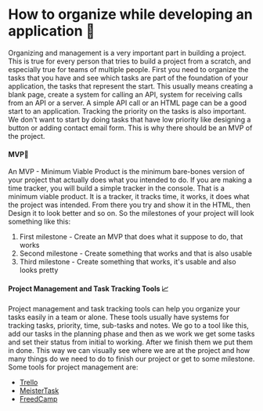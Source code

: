 # How to organize while developing an application 📏

Organizing and management is a very important part in building a project. This is true for every person that tries to build a project from a scratch, and especially true for teams of multiple people. First you need to organize the tasks that you have and see which tasks are part of the foundation of your application, the tasks that represent the start. This usually means creating a blank page, create a system for calling an API, system for receiving calls from an API or a server. A simple API call or an HTML page can be a good start to an application. Tracking the priority on the tasks is also important. We don't want to start by doing tasks that have low priority like designing a button or adding contact email form. This is why there should be an MVP of the project.
#### MVP📎
An MVP - Minimum Viable Product is the minimum bare-bones version of your project that actually does what you intended to do. If you are making a time tracker, you will build a simple tracker in the console. That is a minimum viable product. It is a tracker, it tracks time, it works, it does what the project was intended. From there you try and show it in the HTML, then Design it to look better and so on. So the milestones of your project will look something like this:
1. First milestone - Create an MVP that does what it suppose to do, that works
2. Second milestone - Create something that works and that is also usable 
3. Third milestone - Create something that works, it's usable and also looks pretty

#### Project Management and Task Tracking Tools 📈
Project management and task tracking tools can help you organize your tasks easily in a team or alone. These tools usually have systems for tracking tasks, priority, time, sub-tasks and notes. We go to a tool like this, add our tasks in the planning phase and then as we work we get some tasks and set their status from initial to working. After we finish them we put them in done. This way we can visually see where we are at the project and how many things do we need to do to finish our project or get to some milestone. Some tools for project management are: 
* [Trello](https://trello.com/)
* [MeisterTask](https://www.meistertask.com/)
* [FreedCamp](https://freedcamp.com/)
